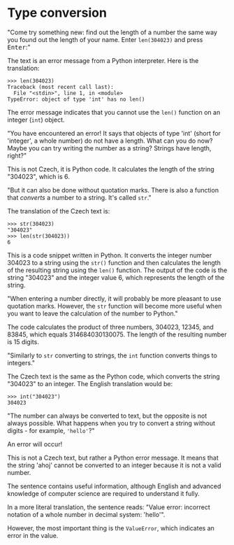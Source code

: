 # Type conversion

"Come try something new: find out the length of a number the same way you found out the length of your name. Enter `len(304023)` and press <kbd>Enter</kbd>:"

The text is an error message from a Python interpreter. Here is the translation:

```
>>> len(304023)
Traceback (most recent call last):
  File "<stdin>", line 1, in <module>
TypeError: object of type 'int' has no len()
```

The error message indicates that you cannot use the `len()` function on an integer (`int`) object.

"You have encountered an error! It says that objects of type 'int' (short for 'integer', a whole number) do not have a length. What can you do now? Maybe you can try writing the number as a string? Strings have length, right?"

This is not Czech, it is Python code. It calculates the length of the string "304023", which is 6.

"But it can also be done without quotation marks. There is also a function that *converts* a number to a string. It's called `str`."

The translation of the Czech text is:

```pycon
>>> str(304023)
"304023"
>>> len(str(304023))
6
```

This is a code snippet written in Python. It converts the integer number 304023 to a string using the `str()` function and then calculates the length of the resulting string using the `len()` function. The output of the code is the string "304023" and the integer value 6, which represents the length of the string.

"When entering a number directly, it will probably be more pleasant to use quotation marks. However, the `str` function will become more useful when you want to leave the calculation of the number to Python."

The code calculates the product of three numbers, 304023, 12345, and 83845, which equals 314684030130075. The length of the resulting number is 15 digits.

"Similarly to `str` converting to strings, the `int` function converts things to integers."

The Czech text is the same as the Python code, which converts the string "304023" to an integer. The English translation would be: 

```pycon
>>> int("304023")
304023
```

"The number can always be converted to text, but the opposite is not always possible. What happens when you try to convert a string without digits - for example, `'hello'`?"

An error will occur!

This is not a Czech text, but rather a Python error message. It means that the string 'ahoj' cannot be converted to an integer because it is not a valid number.

The sentence contains useful information, although English and advanced knowledge of computer science are required to understand it fully. 

In a more literal translation, the sentence reads: "Value error: incorrect notation of a whole number in decimal system: 'hello'". 

However, the most important thing is the `ValueError`, which indicates an error in the value.
